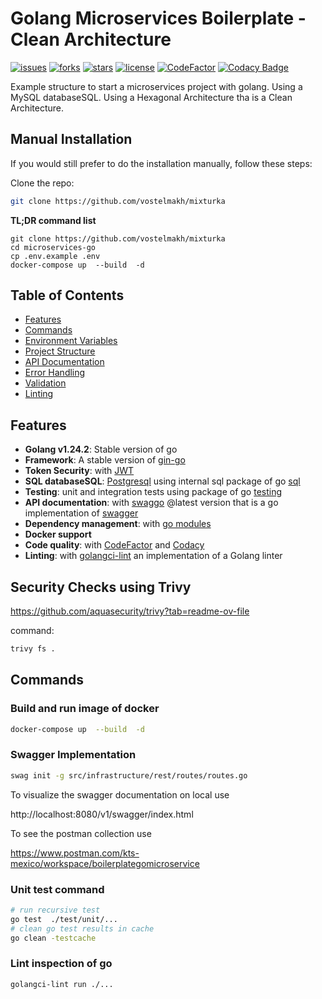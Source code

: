 # Golang Microservices Boilerplate - Clean Architecture

[![issues](https://img.shields.io/github/issues/gbrayhan/microservices-go)](https://github.com/gbrayhan/microservices-go/tree/master/.github/ISSUE_TEMPLATE)
[![forks](https://img.shields.io/github/forks/gbrayhan/microservices-go)](https://github.com/gbrayhan/microservices-go/network/members)
[![stars](https://img.shields.io/github/stars/gbrayhan/microservices-go)](https://github.com/gbrayhan/microservices-go/stargazers)
[![license](https://img.shields.io/github/license/gbrayhan/microservices-go)](https://github.com/gbrayhan/microservices-go/tree/master/LICENSE)
[![CodeFactor](https://www.codefactor.io/repository/github/gbrayhan/microservices-go/badge/main)](https://www.codefactor.io/repository/github/gbrayhan/microservices-go/overview/main)
[![Codacy Badge](https://app.codacy.com/project/badge/Grade/6c10cc49928447f38952edaab67a94a4)](https://www.codacy.com/gh/gbrayhan/microservices-go/dashboard?utm_source=github.com&amp;utm_medium=referral&amp;utm_content=gbrayhan/microservices-go&amp;utm_campaign=Badge_Grade)

Example structure to start a microservices project with golang. Using a MySQL databaseSQL. Using a Hexagonal
Architecture tha is a Clean Architecture.

## Manual Installation

If you would still prefer to do the installation manually, follow these steps:

Clone the repo:

```bash
git clone https://github.com/vostelmakh/mixturka
```


**TL;DR command list**

    git clone https://github.com/vostelmakh/mixturka
    cd microservices-go
    cp .env.example .env
    docker-compose up  --build  -d

## Table of Contents

- [Features](#features)
- [Commands](#commands)
- [Environment Variables](#environment-variables)
- [Project Structure](#project-structure)
- [API Documentation](#api-documentation)
- [Error Handling](#error-handling)
- [Validation](#validation)
- [Linting](#linting)

## Features

- **Golang v1.24.2**: Stable version of go
- **Framework**: A stable version of [gin-go](https://github.com/gin-gonic/gin)
- **Token Security**: with [JWT](https://jwt.io)
- **SQL databaseSQL**: [Postgresql](https://www.postgresql.org/) using internal sql package of
  go [sql](https://golang.org/pkg/databaseSQL/sql/)
- **Testing**: unit and integration tests using package of go [testing](https://golang.org/pkg/testing/)
- **API documentation**: with [swaggo](https://github.com/swaggo/swag) @latest version that is a go implementation
  of [swagger](https://swagger.io/)
- **Dependency management**: with [go modules](https://golang.org/ref/mod)
- **Docker support**
- **Code quality**: with [CodeFactor](https://www.codefactor.io/) and [Codacy](https://www.codacy.com/)
- **Linting**: with [golangci-lint](https://golangci-lint.run/usage/install/) an implementation of a Golang linter


## Security Checks using Trivy

https://github.com/aquasecurity/trivy?tab=readme-ov-file

command:
```bash
trivy fs . 
```

## Commands

### Build and run image of docker

```bash
docker-compose up  --build  -d
```

### Swagger Implementation

```bash
swag init -g src/infrastructure/rest/routes/routes.go
```

To visualize the swagger documentation on local use

http://localhost:8080/v1/swagger/index.html

To see the postman collection use 
  
https://www.postman.com/kts-mexico/workspace/boilerplategomicroservice


### Unit test command

```bash
# run recursive test
go test  ./test/unit/...
# clean go test results in cache
go clean -testcache
```

### Lint inspection of go

```bash
golangci-lint run ./...
```



